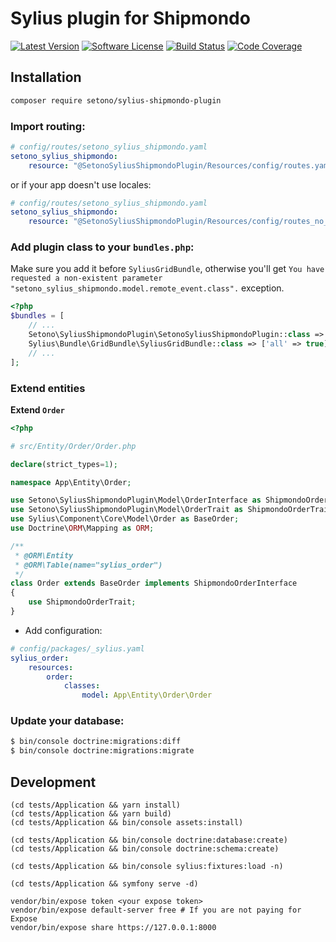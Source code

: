 # Sylius plugin for Shipmondo

[![Latest Version][ico-version]][link-packagist]
[![Software License][ico-license]](LICENSE)
[![Build Status][ico-github-actions]][link-github-actions]
[![Code Coverage][ico-code-coverage]][link-code-coverage]

## Installation

```bash
composer require setono/sylius-shipmondo-plugin
```

### Import routing:

```yaml
# config/routes/setono_sylius_shipmondo.yaml
setono_sylius_shipmondo:
    resource: "@SetonoSyliusShipmondoPlugin/Resources/config/routes.yaml"
```

or if your app doesn't use locales:

```yaml
# config/routes/setono_sylius_shipmondo.yaml
setono_sylius_shipmondo:
    resource: "@SetonoSyliusShipmondoPlugin/Resources/config/routes_no_locale.yaml"
```

### Add plugin class to your `bundles.php`:

Make sure you add it before `SyliusGridBundle`, otherwise you'll get
`You have requested a non-existent parameter "setono_sylius_shipmondo.model.remote_event.class".` exception.

```php
<?php
$bundles = [
    // ...
    Setono\SyliusShipmondoPlugin\SetonoSyliusShipmondoPlugin::class => ['all' => true],
    Sylius\Bundle\GridBundle\SyliusGridBundle::class => ['all' => true],
    // ...
];
```

### Extend entities

**Extend `Order`**

```php
<?php

# src/Entity/Order/Order.php

declare(strict_types=1);

namespace App\Entity\Order;

use Setono\SyliusShipmondoPlugin\Model\OrderInterface as ShipmondoOrderInterface;
use Setono\SyliusShipmondoPlugin\Model\OrderTrait as ShipmondoOrderTrait;
use Sylius\Component\Core\Model\Order as BaseOrder;
use Doctrine\ORM\Mapping as ORM;

/**
 * @ORM\Entity
 * @ORM\Table(name="sylius_order")
 */
class Order extends BaseOrder implements ShipmondoOrderInterface
{
    use ShipmondoOrderTrait;
}
```

- Add configuration:

```yaml
# config/packages/_sylius.yaml
sylius_order:
    resources:
        order:
            classes:
                model: App\Entity\Order\Order
```

### Update your database:

```bash
$ bin/console doctrine:migrations:diff
$ bin/console doctrine:migrations:migrate
```

## Development

```shell
(cd tests/Application && yarn install)
(cd tests/Application && yarn build)
(cd tests/Application && bin/console assets:install)

(cd tests/Application && bin/console doctrine:database:create)
(cd tests/Application && bin/console doctrine:schema:create)

(cd tests/Application && bin/console sylius:fixtures:load -n)

(cd tests/Application && symfony serve -d)

vendor/bin/expose token <your expose token>
vendor/bin/expose default-server free # If you are not paying for Expose
vendor/bin/expose share https://127.0.0.1:8000
```

[ico-version]: https://poser.pugx.org/setono/sylius-shipmondo-plugin/v/stable
[ico-license]: https://poser.pugx.org/setono/sylius-shipmondo-plugin/license
[ico-github-actions]: https://github.com/Setono/SyliusShipmondoPlugin/workflows/build/badge.svg
[ico-code-coverage]: https://codecov.io/gh/Setono/SyliusShipmondoPlugin/branch/master/graph/badge.svg

[link-packagist]: https://packagist.org/packages/setono/sylius-shipmondo-plugin
[link-github-actions]: https://github.com/Setono/SyliusShipmondoPlugin/actions
[link-code-coverage]: https://codecov.io/gh/Setono/SyliusShipmondoPlugin
